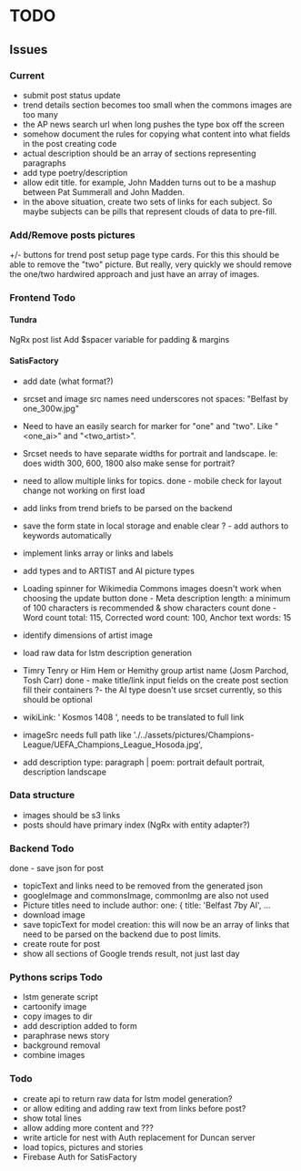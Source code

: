 # TODO

## Issues

### Current

- submit post status update
- trend details section becomes too small when the commons images are too many
- the AP news search url when long pushes the type box off the screen
- somehow document the rules for copying what content into what fields in the post creating code
- actual description should be an array of sections representing paragraphs
- add type poetry/description
- allow edit title.  for example, John Madden turns out to be a mashup between Pat Summerall and John Madden.
- in the above situation, create two sets of links for each subject.  So maybe subjects can be pills that represent clouds of data to pre-fill.

### Add/Remove posts pictures

+/- buttons for trend post setup page type cards.
For this this should be able to remove the "two" picture.
But really, very quickly we should remove the one/two hardwired approach and just have an array of images.

### Frontend Todo

#### Tundra

NgRx post list
Add $spacer variable for padding & margins

#### SatisFactory

- add date (what format?)
- srcset and  image src names need underscores not spaces: "Belfast by one_300w.jpg"
- Need to have an easily search for marker for "one" and "two".  Like "<one_ai>" and "<two_artist>".
- Srcset needs to have separate widths for portrait and landscape.  Ie: does width 300, 600, 1800 also make sense for portrait?
- need to allow multiple links for topics.
done - mobile check for layout change not working on first load

- add links from trend briefs to be parsed on the backend
- save the form state in local storage and enable clear
? - add authors to keywords automatically
- implement links array or links and labels
- add types <none> and <mashup> to ARTIST and AI picture types
- Loading spinner for Wikimedia Commons images doesn't work when choosing the update button
done - Meta description length: a minimum of 100 characters is recommended & show characters count
done - Word count total: 115, Corrected word count: 100, Anchor text words: 15
- identify dimensions of artist image
- load raw data for lstm description generation
- Timry Tenry or Him Hem or Hemithy group artist name (Josm Parchod, Tosh Carr)
done - make title/link input fields on the create post section fill their containers
?- the AI type doesn't use srcset currently, so this should be optional
- wikiLink: ' Kosmos 1408 ', needs to be translated to full link
- imageSrc needs full path like './../assets/pictures/Champions-League/UEFA_Champions_League_Hosoda.jpg',
- add description type: paragraph | poem: portrait default portrait, description landscape 

### Data structure

- images should be s3 links
- posts should have primary index (NgRx with entity adapter?)

### Backend Todo

done - save json for post

- topicText and links need to be removed from the generated json
- googleImage and commonsImage, commonImg are also not used
- Picture titles need to include author: one: { title: 'Belfast 7by AI', ...
- download image
- save topicText for model creation: this will now be an array of links that need to be parsed on the backend due to post limits.
- create route for post
- show all sections of Google trends result, not just last day

### Pythons scrips Todo

- lstm generate script
- cartoonify image
- copy images to dir
- add description added to form
- paraphrase news story
- background removal
- combine images

### Todo

- create api to return raw data for lstm model generation?
- or allow editing and adding raw text from links before post?
- show total lines
- allow adding more content and ???
- write article for nest with Auth replacement for Duncan server
- load topics, pictures and stories
- Firebase Auth for SatisFactory
